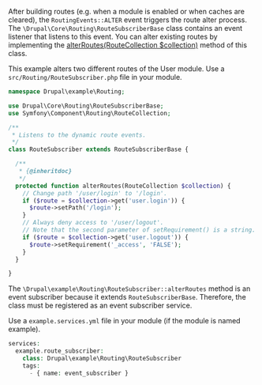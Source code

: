 After building routes (e.g. when a module is enabled or when caches are cleared), the `RoutingEvents::ALTER` event triggers the route alter process. The `\Drupal\Core\Routing\RouteSubscriberBase` class contains an event listener that listens to this event. You can alter existing routes by implementing the [alterRoutes(RouteCollection $collection)](https://api.drupal.org/api/drupal/core%21lib%21Drupal%21Core%21Routing%21RouteSubscriberBase.php/function/RouteSubscriberBase%3A%3AalterRoutes/8) method of this class.

This example alters two different routes of the User module. Use a `src/Routing/RouteSubscriber.php` file in your module.

```php
namespace Drupal\example\Routing;

use Drupal\Core\Routing\RouteSubscriberBase;
use Symfony\Component\Routing\RouteCollection;

/**
 * Listens to the dynamic route events.
 */
class RouteSubscriber extends RouteSubscriberBase {

  /**
   * {@inheritdoc}
   */
  protected function alterRoutes(RouteCollection $collection) {
    // Change path '/user/login' to '/login'.
    if ($route = $collection->get('user.login')) {
      $route->setPath('/login');
    }
    // Always deny access to '/user/logout'.
    // Note that the second parameter of setRequirement() is a string.
    if ($route = $collection->get('user.logout')) {
      $route->setRequirement('_access', 'FALSE');
    }
  }

}

```

The `\Drupal\example\Routing\RouteSubscriber::alterRoutes` method is an event subscriber because it extends `RouteSubscriberBase`. Therefore, the class must be registered as an event subscriber service.

Use a `example.services.yml` file in your module (if the module is named example).

```php
services:
  example.route_subscriber:
    class: Drupal\example\Routing\RouteSubscriber
    tags:
      - { name: event_subscriber }
```